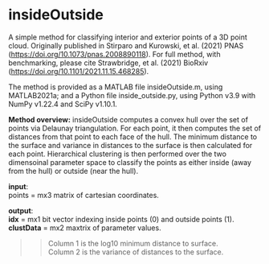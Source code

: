 # insideOutside
A simple method for classifying interior and exterior points of a 3D point cloud. 
Originally published in Stirparo and Kurowski, et al. (2021) PNAS (https://doi.org/10.1073/pnas.2008890118).
For full method, with benchmarking, please cite Strawbridge, et al. (2021) BioRxiv (https://doi.org/10.1101/2021.11.15.468285).

The method is provided as a MATLAB file insideOutside.m, using MATLAB2021a; and a Python file inside_outside.py, using Python v3.9 with NumPy v1.22.4 and SciPy v1.10.1. 

**Method overview:**
insideOutside computes a convex hull over the set of points via Delaunay triangulation. 
For each point, it then computes the set of distances from that point to each face of the hull.
The minimum distance to the surface and variance in distances to the surface is then calculated for each point.
Hierarchical clustering is then performed over the two dimensoinal parameter space to classify the points as either inside (away from the hull) or outside (near the hull).

**input**: <br /> points = mx3 matrix of cartesian coordinates. 

**output**: <br />
**idx** = mx1 bit vector indexing inside points (0) and outside points (1).<br />
**clustData** = mx2 maxtrix of parameter values.
>> Column 1 is the log10 minimum distance to surface. <br />
>> Column 2 is the variance of distances to the surface.
